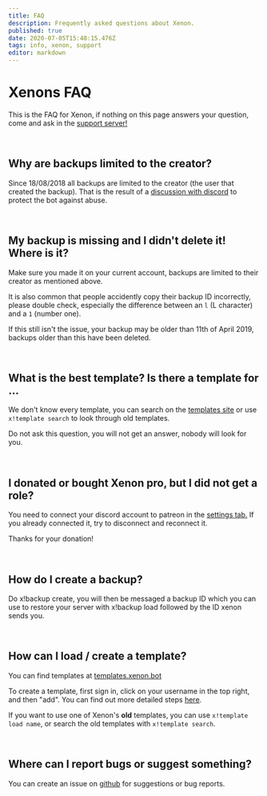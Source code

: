 ```yaml
---
title: FAQ
description: Frequently asked questions about Xenon.
published: true
date: 2020-07-05T15:48:15.476Z
tags: info, xenon, support
editor: markdown
---
```


# Xenons FAQ

This is the FAQ for Xenon, if nothing on this page answers your question, come and ask in the [support server!](https://xenon.bot/support)

<br />

## Why are backups limited to the creator?

Since 18/08/2018 all backups are limited to the creator (the user that created the backup).  That is the result of a [discussion with discord](https://discord.com/channels/410488579140354049/633228935370637312/633229503614812160) to protect the bot against abuse.

<br />

## My backup is missing and I didn't delete it! Where is it?

Make sure you made it on your current account, backups are limited to their creator as mentioned above.

It is also common that people accidently copy their backup ID incorrectly, please double check, especially the difference between an `l` (L character) and a `1` (number one).

If this still isn't the issue, your backup may be older than 11th of April 2019, backups older than this have been deleted.

<br />

## What is the best template? Is there a template for ...

We don't know every template, you can search on the [templates site](https://templates.xenon.bot) or use `x!template search` to look through old templates. 

Do not ask this question, you will not get an answer, nobody will look for you.

<br />

## I donated or bought Xenon pro, but I did not get a role?

You need to connect your discord account to patreon in the [settings tab.](https://www.patreon.com/settings/apps) If you already connected it, try to disconnect and reconnect it.

Thanks for your donation!

<br />

## How do I create a backup?

Do x!backup create, you will then be messaged a backup ID which you can use to restore your server with x!backup load followed by the ID xenon sends you.

<br />

## How can I load / create a template?

You can find templates at [templates.xenon.bot](https://templates.xenon.bot)

To create a template, first sign in, click on your username in the top right, and then "add". You can find out more detailed steps [here](/templates#creating-a-template).

If you want to use one of Xenon's **old** templates, you can use `x!template load name`, or search the old templates with `x!template search`.

<br />

## Where can I report bugs or suggest something?

You can create an issue on [github](https://github.com/Xenon-Bot/xenon-main/issues) for suggestions or bug reports.